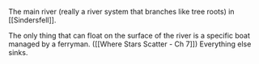The main river (really a river system that branches like tree roots) in [[Sindersfell]].

The only thing that can float on the surface of the river is a specific boat managed by a ferryman. ([[Where Stars Scatter - Ch 7]]) Everything else sinks.